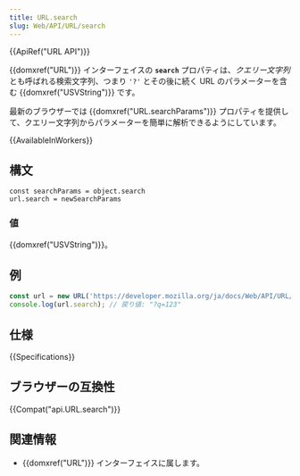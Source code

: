 ```yaml
---
title: URL.search
slug: Web/API/URL/search
---
```


{{ApiRef("URL API")}}

{{domxref("URL")}} インターフェイスの **`search`** プロパティは、*クエリー文字列*とも呼ばれる検索文字列、つまり `'?'` とその後に続く URL のパラメーターを含む {{domxref("USVString")}} です。

最新のブラウザーでは {{domxref("URL.searchParams")}} プロパティを提供して、クエリー文字列からパラメーターを簡単に解析できるようにしています。

{{AvailableInWorkers}}

## 構文

```
const searchParams = object.search
url.search = newSearchParams
```

### 値

{{domxref("USVString")}}。

## 例

```js
const url = new URL('https://developer.mozilla.org/ja/docs/Web/API/URL/search?q=123');
console.log(url.search); // 戻り値: "?q=123"
```

## 仕様

{{Specifications}}

## ブラウザーの互換性

{{Compat("api.URL.search")}}

## 関連情報

- {{domxref("URL")}} インターフェイスに属します。
